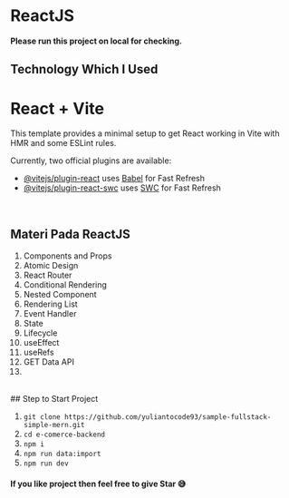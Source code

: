 # ReactJS

**Please run this project on local for checking.**

## Technology Which I Used

# React + Vite

This template provides a minimal setup to get React working in Vite with HMR and some ESLint rules.

Currently, two official plugins are available:

- [@vitejs/plugin-react](https://github.com/vitejs/vite-plugin-react/blob/main/packages/plugin-react/README.md) uses [Babel](https://babeljs.io/) for Fast Refresh
- [@vitejs/plugin-react-swc](https://github.com/vitejs/vite-plugin-react-swc) uses [SWC](https://swc.rs/) for Fast Refresh

<br />

## Materi Pada ReactJS

1. Components and Props
2. Atomic Design
3. React Router
4. Conditional Rendering
5. Nested Component
6. Rendering List
7. Event Handler
8. State
9. Lifecycle
10. useEffect
11. useRefs
12. GET Data API
13.

<br />
## Step to Start Project

1. `git clone https://github.com/yuliantocode93/sample-fullstack-simple-mern.git`
2. `cd e-comerce-backend`
3. `npm i`
4. `npm run data:import`
5. `npm run dev`

#### If you like project then feel free to give Star 😅
